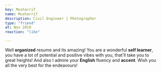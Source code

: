 ```yaml
--- 
key: Musharrif
name: Musharrif
description: Civil Engineer | Photographer
type: "friend"
at: Nov 2019
reaction: "like"

---
```


Well **organized** resume and its amazing! You are a wonderful **self learner**, you have a lot of potential and positive vibes with you, that'll take you to great heights! And also I admire your **English** fluency and **accent**. Wish you all the very best for the endeavours!